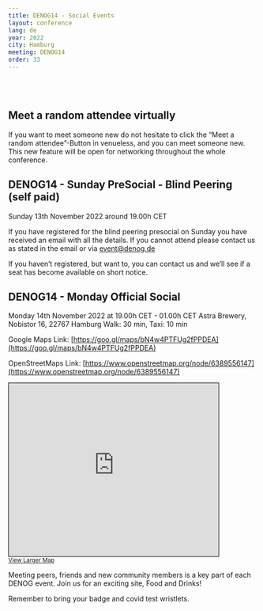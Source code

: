 ```yaml
---
title: DENOG14 - Social Events
layout: conference
lang: de
year: 2022
city: Hamburg
meeting: DENOG14
order: 33
---
```


<br><br>
## Meet a random attendee virtually 
If you want to meet someone new do not hesitate to click the “Meet a random attendee”-Button in venueless, and you can meet someone new. 
This new feature will be open for networking throughout the whole conference.

## DENOG14 - Sunday PreSocial - Blind Peering (self paid) 
Sunday 13th November 2022 around 19.00h CET

If you have registered for the blind peering presocial on Sunday you have received an email with all the details. If you cannot attend please contact us as stated in the email or via event@denog.de

If you haven’t registered, but want to, you can contact us and we’ll see if a seat has become available on short notice. 


## DENOG14 - Monday Official Social 
Monday 14th November 2022 at 19.00h CET - 01.00h CET
Astra Brewery, Nobistor 16, 22767 Hamburg
Walk: 30 min, Taxi: 10 min 

Google Maps Link: [https://goo.gl/maps/bN4w4PTFUg2fPPDEA](https://goo.gl/maps/bN4w4PTFUg2fPPDEA)

OpenStreetMaps Link: [https://www.openstreetmap.org/node/6389556147](https://www.openstreetmap.org/node/6389556147)

<iframe width="425" height="350" frameborder="0" scrolling="no" marginheight="0" marginwidth="0" src="https://www.openstreetmap.org/export/embed.html?bbox=9.954699575901031%2C53.549506508639475%2C9.957145750522615%2C53.55079728507172&amp;layer=mapnik" style="border: 1px solid black"></iframe><br/><small><a href="https://www.openstreetmap.org/#map=19/53.55015/9.95592">View Larger Map</a></small>

Meeting peers, friends and new community members is a key part of each DENOG event. Join us for an exciting site, Food and Drinks! 

Remember to bring your badge and covid test wristlets. 

